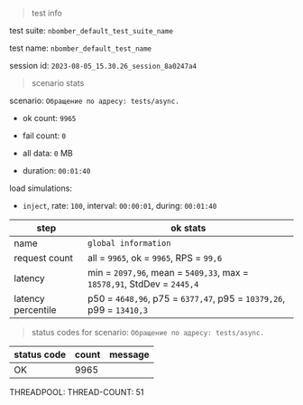 > test info

test suite: `nbomber_default_test_suite_name`

test name: `nbomber_default_test_name`

session id: `2023-08-05_15.30.26_session_8a0247a4`

> scenario stats

scenario: `Обращение по адресу: tests/async.`

- ok count: `9965`

- fail count: `0`

- all data: `0` MB

- duration: `00:01:40`

load simulations:

- `inject`, rate: `100`, interval: `00:00:01`, during: `00:01:40`

| step               | ok stats                                                               |
| ------------------ | ---------------------------------------------------------------------- |
| name               | `global information`                                                   |
| request count      | all = `9965`, ok = `9965`, RPS = `99,6`                                |
| latency            | min = `2097,96`, mean = `5409,33`, max = `18578,91`, StdDev = `2445,4` |
| latency percentile | p50 = `4648,96`, p75 = `6377,47`, p95 = `10379,26`, p99 = `13410,3`    |

> status codes for scenario: `Обращение по адресу: tests/async.`

| status code | count | message |
| ----------- | ----- | ------- |
| OK          | 9965  |         |

THREADPOOL: THREAD-COUNT: 51
